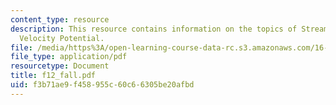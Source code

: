 ```yaml
---
content_type: resource
description: This resource contains information on the topics of Stream Function and
  Velocity Potential.
file: /media/https%3A/open-learning-course-data-rc.s3.amazonaws.com/16-01-unified-engineering-i-ii-iii-iv-fall-2005-spring-2006/f3b71ae9f458955c60c66305be20afbd_f12_fall.pdf
file_type: application/pdf
resourcetype: Document
title: f12_fall.pdf
uid: f3b71ae9-f458-955c-60c6-6305be20afbd
---
```

